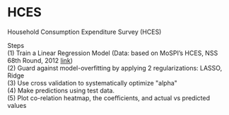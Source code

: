 # HCES
Household Consumption Expenditure Survey (HCES)

Steps  
(1) Train a Linear Regression Model (Data: based on MoSPI’s HCES, NSS 68th Round, 2012 [link](https://microdata.gov.in/NADA/index.php/catalog/126))  
(2) Guard against model-overfitting by applying 2 regularizations: LASSO, Ridge  
(3) Use cross validation to systematically optimize "alpha"  
(4) Make predictions using test data.  
(5) Plot co-relation heatmap, the coefficients, and actual vs predicted values

